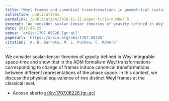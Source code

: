 ```yaml
---
title: "Weyl frames and canonical transformations in geometrical scalar-tensor theories of gravity"
collection: publications
permalink: /publication/2016-11-11-paper-title-number-5
excerpt: 'We consider scalar-tensor theories of gravity defined in Weyl integrable space-time and show that in the ADM formalism Weyl transformations corresponding to change of frames induce canonical transformations between different representations of the phase space. In this context, we discuss the physical equivalence of two distinct Weyl frames at the classical level.'
date: 2017-07-25
venue: 'arXiv:1707.08226 [gr-qc]'
paperurl: 'https://arxiv.org/abs/1707.08226'
citation: 'A. B. Barreto, M. L. Pucheu, C. Romero'
---
```

We consider scalar-tensor theories of gravity defined in Weyl integrable space-time and show that in the ADM formalism Weyl transformations corresponding to change of frames induce canonical transformations between different representations of the phase space. In this context, we discuss the physical equivalence of two distinct Weyl frames at the classical level.

* Acesso aberto [arXiv:1707.08226 [gr-qc]](https://arxiv.org/abs/1707.08226)

